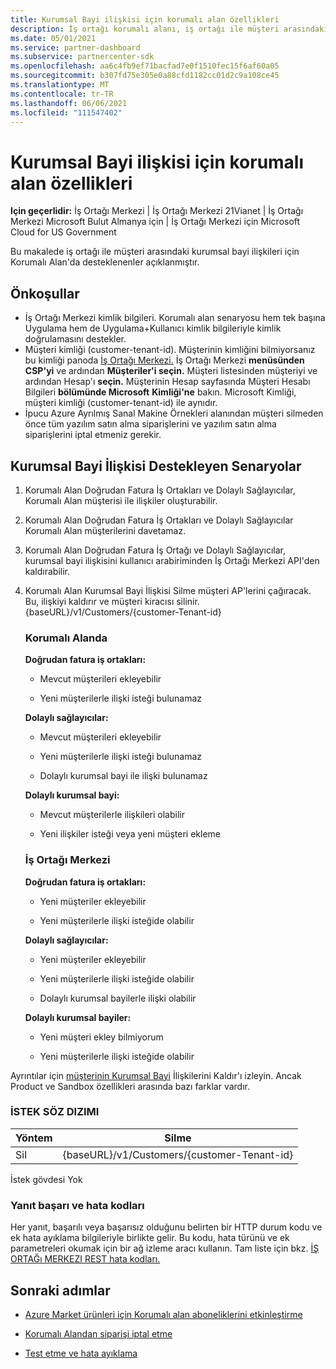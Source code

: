 ```yaml
---
title: Kurumsal Bayi ilişkisi için korumalı alan özellikleri
description: İş ortağı korumalı alanı, iş ortağı ile müşteri arasındaki ilişkileri destekleyene sahip
ms.date: 05/01/2021
ms.service: partner-dashboard
ms.subservice: partnercenter-sdk
ms.openlocfilehash: aa6c4fb9ef71bacfad7e0f1510fec15f6af60a05
ms.sourcegitcommit: b307fd75e305e0a88cfd1182cc01d2c9a108ce45
ms.translationtype: MT
ms.contentlocale: tr-TR
ms.lasthandoff: 06/06/2021
ms.locfileid: "111547402"
---
```

# <a name="sandbox-capabilities-for-reseller-relationship"></a>Kurumsal Bayi ilişkisi için korumalı alan özellikleri

**Için geçerlidir:** İş Ortağı Merkezi | İş Ortağı Merkezi 21Vianet | İş Ortağı Merkezi Microsoft Bulut Almanya için | İş Ortağı Merkezi için Microsoft Cloud for US Government

Bu makalede iş ortağı ile müşteri arasındaki kurumsal bayi ilişkileri için Korumalı Alan'da desteklenenler açıklanmıştır. 

## <a name="prerequisites"></a>Önkoşullar

- İş Ortağı Merkezi kimlik bilgileri. Korumalı alan senaryosu hem tek başına Uygulama hem de Uygulama+Kullanıcı kimlik bilgileriyle kimlik doğrulamasını destekler.
- Müşteri kimliği (customer-tenant-id). Müşterinin kimliğini bilmiyorsanız bu kimliği panoda [İş Ortağı Merkezi.](https://partner.microsoft.com/dashboard/home) İş Ortağı Merkezi **menüsünden CSP'yi** ve ardından **Müşteriler'i seçin.** Müşteri listesinden müşteriyi ve ardından Hesap'ı **seçin.** Müşterinin Hesap sayfasında Müşteri Hesabı Bilgileri **bölümünde Microsoft** **Kimliği'ne** bakın. Microsoft Kimliği, müşteri kimliği (customer-tenant-id) ile aynıdır.
- İpucu Azure Ayrılmış Sanal Makine Örnekleri alanından müşteri silmeden önce tüm yazılım satın alma siparişlerini ve yazılım satın alma siparişlerini iptal etmeniz gerekir.

## <a name="scenarios-supporting-reseller-relationship"></a>Kurumsal Bayi İlişkisi Destekleyen Senaryolar

1.  Korumalı Alan Doğrudan Fatura İş Ortakları ve Dolaylı Sağlayıcılar, Korumalı Alan müşterisi ile ilişkiler oluşturabilir. 
2.  Korumalı Alan Doğrudan Fatura İş Ortakları ve Dolaylı Sağlayıcılar Korumalı Alan müşterilerini davetamaz.

3. Korumalı Alan Doğrudan Fatura İş Ortağı ve Dolaylı Sağlayıcılar, kurumsal bayi ilişkisini kullanıcı arabiriminden İş Ortağı Merkezi API'den kaldırabilir.

4. Korumalı Alan Kurumsal Bayi İlişkisi Silme müşteri AP'lerini çağıracak. Bu, ilişkiyi kaldırır ve müşteri kiracısı silinir. {baseURL}/v1/Customers/{customer-Tenant-id}


    ### <a name="in-the-sandbox"></a>Korumalı Alanda

    **Doğrudan fatura iş ortakları:**

    - Mevcut müşterileri ekleyebilir

    - Yeni müşterilerle ilişki isteği bulunamaz

    **Dolaylı sağlayıcılar:**

    - Mevcut müşterileri ekleyebilir

    - Yeni müşterilerle ilişki isteği bulunamaz

    - Dolaylı kurumsal bayi ile ilişki bulunamaz

    **Dolaylı kurumsal bayi:** 

    -   Mevcut müşterilerle ilişkileri olabilir

    -   Yeni ilişkiler isteği veya yeni müşteri ekleme

    ### <a name="in-partner-center"></a>İş Ortağı Merkezi

    **Doğrudan fatura iş ortakları:**

    -   Yeni müşteriler ekleyebilir

    -   Yeni müşterilerle ilişki isteğide olabilir

    **Dolaylı sağlayıcılar:**

    -   Yeni müşteriler ekleyebilir

    -   Yeni müşterilerle ilişki isteğide olabilir

    -   Dolaylı kurumsal bayilerle ilişki olabilir

    **Dolaylı kurumsal bayiler:**

    -   Yeni müşteri ekley bilmiyorum

    -   Yeni müşterilerle ilişki isteğide olabilir


Ayrıntılar için [müşterinin Kurumsal Bayi](remove-a-reseller-relationship-with-a-customer.md) İlişkilerini Kaldır'ı izleyin. Ancak Product ve Sandbox özellikleri arasında bazı farklar vardır.

### <a name="request-syntax"></a>İSTEK SÖZ DIZIMI

|**Yöntem**|**Silme**|
|-------------|------------|
|Sil|{baseURL}/v1/Customers/{customer-Tenant-id} |

İstek gövdesi Yok

### <a name="response-success-and-error-codes"></a>Yanıt başarı ve hata kodları

Her yanıt, başarılı veya başarısız olduğunu belirten bir HTTP durum kodu ve ek hata ayıklama bilgileriyle birlikte gelir. Bu kodu, hata türünü ve ek parametreleri okumak için bir ağ izleme aracı kullanın. Tam liste için bkz. [İŞ ORTAĞı MERKEZI REST hata kodları.](./error-codes.md)

## <a name="next-steps"></a>Sonraki adımlar

- [Azure Market ürünleri için Korumalı alan aboneliklerini etkinleştirme](activate-sandbox-subscription-azure-marketplace-products.md)

- [Korumalı Alandan siparişi iptal etme](cancel-an-order-from-the-integration-sandbox.md)

- [Test etme ve hata ayıklama](test-and-debug.md)